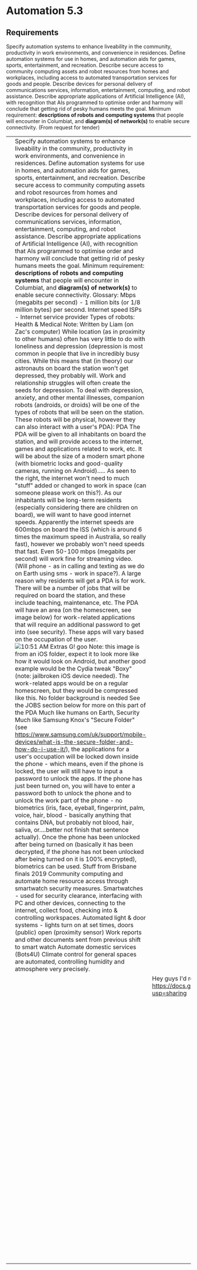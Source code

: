 # Automation 5.3

## Requirements

   Specify automation   systems to enhance liveability in the community, productivity in work   environments, and   convenience in   residences. Define automation systems for use in homes, and automation aids   for games, sports,   entertainment, and   recreation. Describe secure access to community computing assets and robot   resources from homes   and workplaces,   including access to automated transportation services for goods and people.   Describe devices for   personal delivery   of communications services, information, entertainment, computing, and robot   assistance. Describe   appropriate   applications of Artificial Intelligence (AI), with recognition that AIs   programmed to optimise order and   harmony will   conclude that getting rid of pesky humans meets the goal.       Minimum   requirement: **descriptions of robots and   computing systems** that people will encounter in Columbiat, and   **diagram(s) of network(s)** to enable secure   connectivity.    (From request for tender)

|      |                                                              |                                                              |                                                              |
| ---- | ------------------------------------------------------------ | ------------------------------------------------------------ | ------------------------------------------------------------ |
|      | Specify automation   systems to enhance liveability in the community, productivity in work   environments, and   convenience in   residences. Define automation systems for use in homes, and automation aids   for games, sports,   entertainment, and   recreation. Describe secure access to community computing assets and robot   resources from homes   and workplaces,   including access to automated transportation services for goods and people.   Describe devices for   personal delivery   of communications services, information, entertainment, computing, and robot   assistance. Describe   appropriate   applications of Artificial Intelligence (AI), with recognition that AIs   programmed to optimise order and   harmony will   conclude that getting rid of pesky humans meets the goal.       Minimum   requirement: **descriptions of robots and   computing systems** that people will encounter in Columbiat, and   **diagram(s) of network(s)** to enable secure   connectivity.           Glossary:       Mbps (megabits per second)        - 1 million bits (or 1/8 million bytes) per second. Internet speed    ISPs - Internet service        provider          Types   of robots:   Health   & Medical   Note: Written by   Liam (on Zac's computer)   While location (as   in proximity to other humans) often has very little to do with loneliness and   depression (depression is most common in people that live in incredibly busy   cities. While this means that (in theory) our astronauts on board the station   won't get depressed, they probably will. Work and relationship struggles will   often create the seeds for depression. To deal with depression, anxiety, and   other mental illnesses, companion robots (androids, or droids) will be one of   the types of robots that will be seen on the station. These robots will be   physical, however they can also interact with a user's PDA):       PDA   The PDA will be   given to all inhabitants on board the station, and will provide access to the   internet, games and applications related to work, etc. It will be about the   size of a modern smart phone (with biometric locks and good-quality cameras,   running on Android)…..       As seen   to the right, the internet won't need to much "stuff" added or   changed to work in space (can someone please work on this?). As our   inhabitants will be long-term residents (especially considering there are   children on board), we will want to have good internet speeds. Apparently the   internet speeds are 600mbps on board the ISS (which is around 6 times the   maximum speed in Australia, so really fast), however we probably won't need   speeds that fast. Even 50-100 mbps (megabits per second) will work fine for   streaming video.        (Will   phone - as in calling and texting as we do on Earth using sms - work in   space?). A large reason why residents will get a PDA is for work. There will   be a number of jobs that will be required on board the station, and these   include teaching, maintenance, etc. The PDA will have an area (on the   homescreen, see image below) for work-related applications that will require   an additional password to get into (see security). These apps will vary based   on the occupation of the user.       ![10:51 AM  Extras  G! goo ](file:///C:/Users/arbuc/AppData/Local/Packages/Microsoft.Office.OneNote_8wekyb3d8bbwe/TempState/msohtmlclip/clip_image001.png)   Note: this image   is from an iOS folder, expect it to look more like how it would look on   Android, but another good example would be the Cydia tweak "Boxy"   (note: jailbroken iOS device needed). The work-related apps would be on a   regular homescreen, but they would be compressed like this. No folder   background is needed       See the   JOBS section below for more on this part of the PDA       Much   like humans on Earth,        Security   Much   like Samsung Knox's "Secure Folder" (see <https://www.samsung.com/uk/support/mobile-devices/what-is-the-secure-folder-and-how-do-i-use-it/>),   the applications for a user's occupation will be locked down inside the phone   - which means, even if the phone is locked, the user will still have to input   a password to unlock the apps. If the phone has just been turned on, you will   have to enter a password both to unlock the phone and to unlock the work part   of the phone - no biometrics (iris, face, eyeball, fingerprint, palm, voice,   hair, blood - basically anything that contains DNA, but probably not blood,   hair, saliva, or….better not finish that sentence actually). Once the phone   has been unlocked after being turned on (basically it has been decrypted, if   the phone has not been unlocked after being turned on it is 100% encrypted),   biometrics can be used.       Stuff   from Brisbane finals 2019   Community   computing and automate home resource access through smartwatch security   measures.   Smartwatches -   used for security clearance, interfacing with PC and other devices,   connecting to the internet, collect food, checking into & controlling   workspaces.     Automated light   & door systems - lights turn on at set times, doors (public) open   (proximity sensor)   Work reports and   other documents sent from previous shift to smart watch   Automate domestic   services (Bots4U)   Climate control   for general spaces are automated, controlling humidity and atmosphere very   precisely. |                                                              |                                                              |
|      |                                                              | Hey guys I'd   recommend checking this out: <https://docs.google.com/presentation/d/1vDZN80989xIKCFsXsrJhmPQESEkkTko8BKQVnpPrHrs/edit?usp=sharing> |                                                              |
|      |                                                              |                                                              |                                                              |
|      |                                                              |                                                              | Communication   Internet   As we will be   close to the Earth, the internet will be quick and easy to use. If we were   communicating from mars or beyond, that would be a different story. The speed   of electromagnetic waves to the city will be around about 1 second or less,   so bytes will be sent and received quickly. However, like on the ISS, the internet speeds (in terms of   megabits/kilobits per second) will be slowed unless a "booster" or   modem-like device is created. According to the second reference listed, the   internet was at dial-up speeds back in 2015.       Okay, apparently I   was incorrect. The maximum bandwidth on the ISS (as of December 2016   according to Techcrunch) is 300 mbps, which is faster than most ISPs.   Apparently when the internet speed/capacity was increased (doubled), it was   mostly due to terrestrial changes rather than the creation of new   infrastructure or whatever on the ISS.       According to   space.com (2010), NASA increased the speed of space communications (to probes   and rovers) by fusing 3 aged communication networks into 1 single, more   efficient network, improving communication speeds by up to 50 times. Note:   this doesn't increase how fast the signal arrives from the probe to Earth (or   vice-versa), however it increases how fast messages can be coded and decoded   (as well as increasing file size to accommodate large photos and even   videos).    The original   networks had not had an upgrade since 1990. Previously, NASA created networks   based on the requirements of each specific mission, however now (after 2010?)   the network was updated to be unified and to work with all missions.       References   <https://techcrunch.com/2016/12/13/the-international-space-stations-network-bandwidth-will-be-doubled-by-new-upgrades/>   <https://www.theatlantic.com/technology/archive/2015/06/the-internet-in-space-slow-dial-up-lasers-satellites/395618/>   <https://www.space.com/7815-nasa-boost-speed-deep-space-communications.html> |
|      |                                                              |                                                              |                                                              |
|      |                                                              |                                                              |                                                              |

